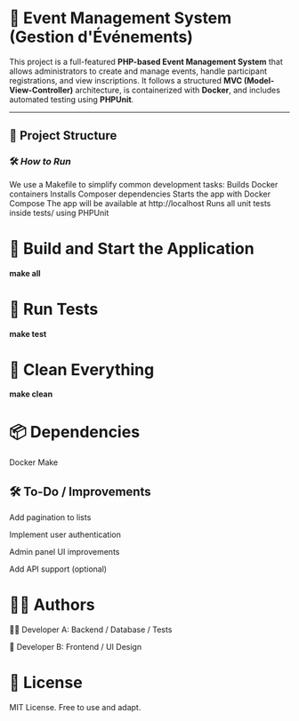 # 🎉 **Event Management System (Gestion d'Événements)**

This project is a full-featured **PHP-based Event Management System** that allows administrators to create and manage events, handle participant registrations, and view inscriptions. It follows a structured **MVC (Model-View-Controller)** architecture, is containerized with **Docker**, and includes automated testing using **PHPUnit**.

---

## 📁 **Project Structure**

### 🛠️ ***How to Run***

We use a Makefile to simplify common development tasks:
Builds Docker containers
Installs Composer dependencies
Starts the app with Docker Compose
The app will be available at http://localhost
Runs all unit tests inside tests/ using PHPUnit

# 🔧 **Build and Start the Application**

**make all**

# 🧪 **Run Tests**

**make test**

# 🧹 **Clean Everything**

**make clean**

# 📦 **Dependencies**
Docker
Make

## 🛠️ **To-Do / Improvements**
Add pagination to lists

Implement user authentication

Admin panel UI improvements

Add API support (optional)

# 🧑‍💻 **Authors**
👨‍💻 Developer A: Backend / Database / Tests

🎨 Developer B: Frontend / UI Design

# 📃 **License**
MIT License. Free to use and adapt.
